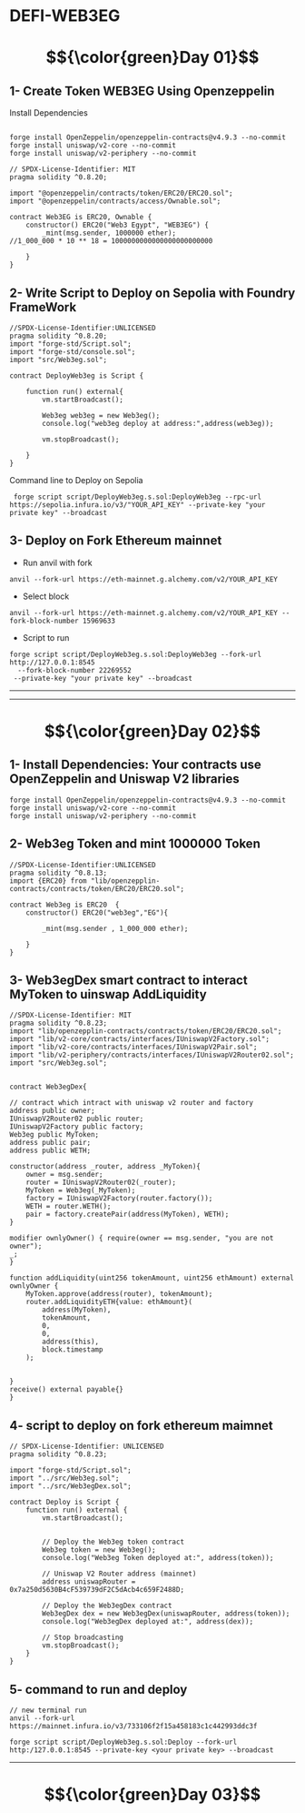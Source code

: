 # DEFI-WEB3EG
# $${\color{green}Day 01}$$	

## 1- Create Token WEB3EG Using Openzeppelin 

Install Dependencies
```solidity

forge install OpenZeppelin/openzeppelin-contracts@v4.9.3 --no-commit
forge install uniswap/v2-core --no-commit
forge install uniswap/v2-periphery --no-commit

```

```solidity
// SPDX-License-Identifier: MIT
pragma solidity ^0.8.20;

import "@openzeppelin/contracts/token/ERC20/ERC20.sol";
import "@openzeppelin/contracts/access/Ownable.sol";

contract Web3EG is ERC20, Ownable {
    constructor() ERC20("Web3 Egypt", "WEB3EG") {
        _mint(msg.sender, 1000000 ether);
//1_000_000 * 10 ** 18 = 1000000000000000000000000

    }
}
```
## 2- Write Script to Deploy on Sepolia with Foundry FrameWork
```solidity
//SPDX-License-Identifier:UNLICENSED
pragma solidity ^0.8.20;
import "forge-std/Script.sol";
import "forge-std/console.sol";
import "src/Web3eg.sol";

contract DeployWeb3eg is Script {

    function run() external{
        vm.startBroadcast();

        Web3eg web3eg = new Web3eg();
        console.log("web3eg deploy at address:",address(web3eg));

        vm.stopBroadcast();

    }
}
```
Command line to Deploy on Sepolia
```
 forge script script/DeployWeb3eg.s.sol:DeployWeb3eg --rpc-url https://sepolia.infura.io/v3/"YOUR_API_KEY" --private-key "your private key" --broadcast
```
## 3- Deploy on Fork Ethereum mainnet


- Run anvil with fork
```
anvil --fork-url https://eth-mainnet.g.alchemy.com/v2/YOUR_API_KEY
```
- Select block
```
anvil --fork-url https://eth-mainnet.g.alchemy.com/v2/YOUR_API_KEY --fork-block-number 15969633
```
- Script to run
  
```  
forge script script/DeployWeb3eg.s.sol:DeployWeb3eg --fork-url http://127.0.0.1:8545
  --fork-block-number 22269552
 --private-key "your private key" --broadcast
```


--------------------------------------------------------------------------------------------------------------------------------------------------------------------------------------------------------------------

--------------------------------------------------------------------------------------------------------------------------------------------------------------------------------------------------------------------


# $${\color{green}Day 02}$$	

## 1- Install Dependencies: Your contracts use OpenZeppelin and Uniswap V2 libraries
```solidity
forge install OpenZeppelin/openzeppelin-contracts@v4.9.3 --no-commit
forge install uniswap/v2-core --no-commit
forge install uniswap/v2-periphery --no-commit
```
## 2- Web3eg Token and mint 1000000 Token
```solidity
//SPDX-License-Identifier:UNLICENSED
pragma solidity ^0.8.13;
import {ERC20} from "lib/openzepplin-contracts/contracts/token/ERC20/ERC20.sol";

contract Web3eg is ERC20  {
    constructor() ERC20("web3eg","EG"){

        _mint(msg.sender , 1_000_000 ether);

    }
}

```
## 3- Web3egDex smart contract to interact MyToken to uinswap AddLiquidity
```solidity
//SPDX-License-Identifier: MIT
pragma solidity ^0.8.23;
import "lib/openzepplin-contracts/contracts/token/ERC20/ERC20.sol";
import "lib/v2-core/contracts/interfaces/IUniswapV2Factory.sol";
import "lib/v2-core/contracts/interfaces/IUniswapV2Pair.sol";
import "lib/v2-periphery/contracts/interfaces/IUniswapV2Router02.sol";
import "src/Web3eg.sol";


contract Web3egDex{

// contract which intract with uniswap v2 router and factory
address public owner;
IUniswapV2Router02 public router;
IUniswapV2Factory public factory;
Web3eg public MyToken;
address public pair;
address public WETH;

constructor(address _router, address _MyToken){
    owner = msg.sender;
    router = IUniswapV2Router02(_router);
    MyToken = Web3eg(_MyToken);
    factory = IUniswapV2Factory(router.factory());
    WETH = router.WETH();
    pair = factory.createPair(address(MyToken), WETH);
}

modifier ownlyOwner() { require(owner == msg.sender, "you are not owner");
_; 
}

function addLiquidity(uint256 tokenAmount, uint256 ethAmount) external ownlyOwner {
    MyToken.approve(address(router), tokenAmount);
    router.addLiquidityETH{value: ethAmount}(
        address(MyToken),
        tokenAmount,
        0,
        0,
        address(this),
        block.timestamp
    );
    

}
receive() external payable{}
}

```
## 4- script to deploy on fork ethereum maimnet

```solidity
// SPDX-License-Identifier: UNLICENSED
pragma solidity ^0.8.23;

import "forge-std/Script.sol";
import "../src/Web3eg.sol";
import "../src/Web3egDex.sol";

contract Deploy is Script {
    function run() external {
        vm.startBroadcast();
       

        // Deploy the Web3eg token contract
        Web3eg token = new Web3eg();
        console.log("Web3eg Token deployed at:", address(token));

        // Uniswap V2 Router address (mainnet)
        address uniswapRouter = 0x7a250d5630B4cF539739dF2C5dAcb4c659F2488D;

        // Deploy the Web3egDex contract
        Web3egDex dex = new Web3egDex(uniswapRouter, address(token));
        console.log("Web3egDex deployed at:", address(dex));

        // Stop broadcasting
        vm.stopBroadcast();
    }
}
```
## 5- command to run and deploy 
```
// new terminal run 
anvil --fork-url https://mainnet.infura.io/v3/733106f2f15a458183c1c442993ddc3f

forge script script/DeployWeb3eg.s.sol:Deploy --fork-url http:/127.0.0.1:8545 --private-key <your private key> --broadcast
```

----------------------------------------------------------------------------------------------------------------------------------------------------------------------------------------------------------------------------------------------------------------------------------------------------------------------------------------------------------------------------------------------------------------------------------------

# $${\color{green}Day 03}$$	


 




